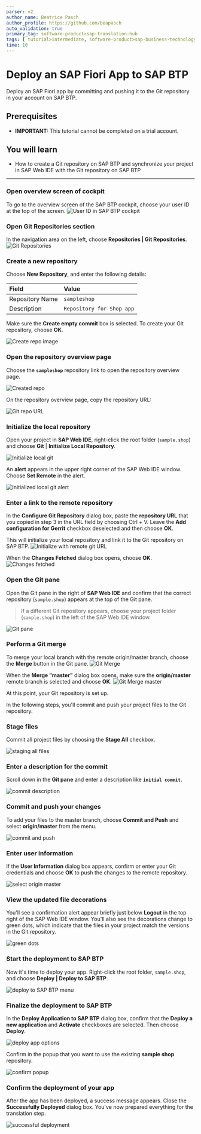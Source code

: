 ```yaml
---
parser: v2
author_name: Beatrice Pasch
author_profile: https://github.com/beapasch
auto_validation: true
primary_tag: software-product>sap-translation-hub
tags: [ tutorial>intermediate, software-product>sap-business-technology-platform, software-product>sap-web-ide, software-product>sap-translation-hub, tutorial>license ]
time: 10
---
```


# Deploy an SAP Fiori App to SAP BTP
<!-- description --> Deploy an SAP Fiori app by committing and pushing it to the Git repository in your account on SAP BTP.

## Prerequisites  
  - **IMPORTANT:** This tutorial cannot be completed on a trial account.

## You will learn  
  - How to create a Git repository on SAP BTP and synchronize your project in SAP Web IDE with the Git repository on SAP BTP

---

### Open overview screen of cockpit


To go to the overview screen of the SAP BTP cockpit, choose your user ID at the top of the screen.
![User ID in SAP BTP cockpit](sth-deploy-fiori-app-account-overview.png)


### Open Git Repositories section


In the navigation area on the left, choose **Repositories | Git Repositories**.
![Git Repositories](sth-open-git-repository.png)


### Create a new repository


Choose **New Repository**, and enter the following details:

Field             | Value
:---------------- | :----------------
Repository Name   | `sampleshop`
Description       | `Repository for Shop app`

Make sure the **Create empty commit** box is selected.
To create your Git repository, choose **OK**.

![Create repo image](sth-create-new-repository.png)


### Open the repository overview page


Choose the **`sampleshop`** repository link to open the repository overview page.

![Created repo](sth-open-repo.png)

On the repository overview page, copy the repository URL:

![Git repo URL](sth-copy-URL.png)


### Initialize the local repository


Open your project in **SAP Web IDE**, right-click the root folder (`sample.shop`) and choose **Git** | **Initialize Local Repository**.

![Initialize local git](sth-initialize-git.png)

An **alert** appears in the upper right corner of the SAP Web IDE window.
Choose **Set Remote** in the alert.

![Initialized local git alert](sth-set-remote.png)


### Enter a link to the remote repository


In the **Configure Git Repository** dialog box, paste the **repository URL** that you copied in step 3 in the URL field by choosing Ctrl + V. Leave the **Add configuration for Gerrit** checkbox deselected and then choose **OK**.

This will initialize your local repository and link it to the Git repository on SAP BTP.
![Initialize with remote git URL](sth-link-remote-repository.png)

When the **Changes Fetched** dialog box opens, choose **OK**.
![Changes fetched](sth-change-fetches.png)


### Open the Git pane


Open the Git pane in the right of **SAP Web IDE** and confirm that the correct repository (`sample.shop`) appears at the top of the Git pane.

> If a different Git repository appears, choose your project folder (`sample.shop`) in the left of the SAP Web IDE window.

![Git pane](sth-git.png)


### Perform a Git merge


To merge your local branch with the remote origin/master branch, choose the **Merge** button in the Git pane.
![Git Merge](sth-merge.png)

When the **Merge "master"** dialog box opens, make sure the **origin/master** remote branch is selected and choose **OK**.
![Git Merge master](sth-merge-2.png)

At this point, your Git repository is set up.

In the following steps, you'll commit and push your project files to the Git repository.


### Stage files


Commit all project files by choosing the **Stage All** checkbox.

![staging all files](sth-stage.png)


### Enter a description for the commit


Scroll down in the **Git pane** and enter a description like **`initial commit`**.

![commit description](sth-commit.png)


### Commit and push your changes


To add your files to the master branch, choose **Commit and Push** and select **origin/master** from the menu.

![commit and push](sth-master.png)


### Enter user information


 If the **User Information** dialog box appears, confirm or enter your Git credentials and choose **OK** to push the changes to the remote repository.

![select origin master](sth-user.png)


### View the updated file decorations


You'll see a confirmation alert appear briefly just below **Logout** in the top right of the SAP Web IDE window.
You'll also see the decorations change to green dots, which indicate that the files in your project match the versions in the Git repository.

![green dots](sth-green.png)


### Start the deployment to SAP BTP


Now it's time to deploy your app.
Right-click the root folder, `sample.shop`, and choose **Deploy | Deploy to SAP BTP**.

![deploy to SAP BTP menu](sth-deploy.png)


### Finalize the deployment to SAP BTP


In the **Deploy Application to SAP BTP** dialog box, confirm that the **Deploy a new application** and **Activate** checkboxes are selected. Then choose **Deploy**.

![deploy app options](sth-deploy-popup.png)

Confirm in the popup that you want to use the existing **sample shop** repository.

![confirm popup](sth-1.png)


### Confirm the deployment of your app


After the app has been deployed, a success message appears. Close the **Successfully Deployed** dialog box.
You've now prepared everything for the translation step.

![successful deployment](sth-open-app.png)


